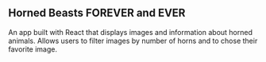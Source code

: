 ## Horned Beasts FOREVER and EVER
An app built with React that displays images and information about horned animals.
Allows users to filter images by number of horns and to chose their favorite image. 

